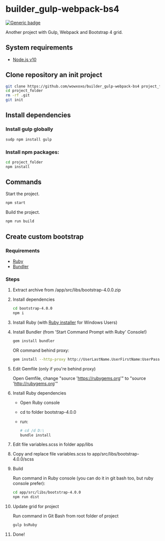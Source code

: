 # builder_gulp-webpack-bs4

[![Generic badge](https://img.shields.io/badge/version-2.0.0-<COLOR>.svg)](https://github.com/wowxoxo/builder_gulp-webpack-bs4)

Another project with Gulp, Webpack and Bootstrap 4 grid.

## System requirements

- [Node.js v10](https://nodejs.org)

## Clone repository an init project

```Bash
git clone https://github.com/wowxoxo/builder_gulp-webpack-bs4 project_folder
cd project_folder
rm -rf .git
git init
```

## Install dependencies

### Install gulp globally

```Bash
sudp npm install gulp
```

### Install npm packages:

```Bash
cd project_folder
npm install
```

## Commands

Start the project.

```Bash
npm start
```

Build the project.

```Bash
npm run build
```

## Create custom bootstrap

### Requirements

- [Ruby](https://www.ruby-lang.org/en/documentation/installation/)
- [Bundler](https://bundler.io/)

### Steps

1. Extract archive from /app/src/libs/bootstrap-4.0.0.zip

2. Install dependencies

   ```Bash
   cd bootstrap-4.0.0
   npm i
   ```

3. Install Ruby (with [Ruby installer](https://www.ruby-lang.org/en/documentation/installation/#rubyinstaller) for Windows Users)

4. Install Bundler (from 'Start Command Prompt with Ruby' Console!)

   ```Bash
   gem install bundler
   ```

   OR command behind proxy:

   ```Bash
   gem install --http-proxy http://UserLastName.UserFirstName:UserPass@10.0.4.245:3128 bundler
   ```

5. Edit Gemfile (only if you're behind proxy)

   Open Gemfile, change "source 'https://rubygems.org'" to "source 'http://rubygems.org'"

6. Install Ruby dependencies

   - Open Ruby console
   - cd to folder bootstrap-4.0.0
   - run:

     ```Bash
     # cd /d D:\
     bundle install
     ```

7. Edit file variables.scss in folder app/libs

8. Copy and replace file variables.scss to app/src/libs/bootstrap-4.0.0/scss

9. Build

   Run command in Ruby console (you can do it in git bash too, but ruby console prefer):

   ```Bash
   cd app/src/libs/bootstrap-4.0.0
   npm run dist
   ```

10. Update grid for project

    Run command in Git Bash from root folder of project

    ```Bash
    gulp bsRuby
    ```

11. Done!
